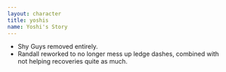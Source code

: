 ```yaml
---
layout: character
title: yoshis
name: Yoshi's Story
---
```


- Shy Guys removed entirely.
- Randall reworked to no longer mess up ledge dashes, combined with not helping recoveries quite as much.
